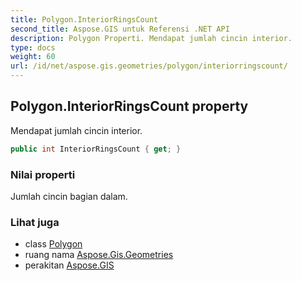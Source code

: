 ```yaml
---
title: Polygon.InteriorRingsCount
second_title: Aspose.GIS untuk Referensi .NET API
description: Polygon Properti. Mendapat jumlah cincin interior.
type: docs
weight: 60
url: /id/net/aspose.gis.geometries/polygon/interiorringscount/
---
```

## Polygon.InteriorRingsCount property

Mendapat jumlah cincin interior.

```csharp
public int InteriorRingsCount { get; }
```

### Nilai properti

Jumlah cincin bagian dalam.

### Lihat juga

* class [Polygon](../)
* ruang nama [Aspose.Gis.Geometries](../../polygon/)
* perakitan [Aspose.GIS](../../../)


